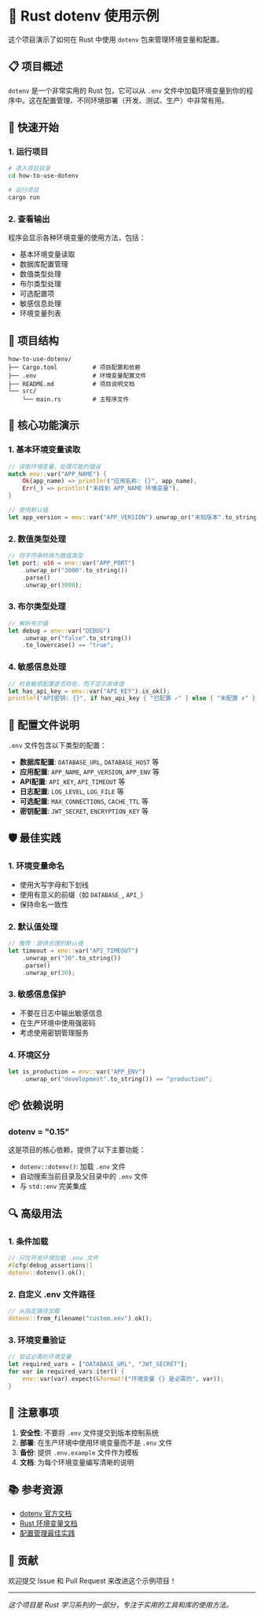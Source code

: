 # 🦀 Rust dotenv 使用示例

这个项目演示了如何在 Rust 中使用 `dotenv` 包来管理环境变量和配置。

## 📋 项目概述

`dotenv` 是一个非常实用的 Rust 包，它可以从 `.env` 文件中加载环境变量到你的程序中。这在配置管理、不同环境部署（开发、测试、生产）中非常有用。

## 🚀 快速开始

### 1. 运行项目

```bash
# 进入项目目录
cd how-to-use-dotenv

# 运行项目
cargo run
```

### 2. 查看输出

程序会显示各种环境变量的使用方法，包括：
- 基本环境变量读取
- 数据库配置管理
- 数值类型处理
- 布尔类型处理
- 可选配置项
- 敏感信息处理
- 环境变量列表

## 📁 项目结构

```
how-to-use-dotenv/
├── Cargo.toml          # 项目配置和依赖
├── .env                # 环境变量配置文件
├── README.md           # 项目说明文档
└── src/
    └── main.rs         # 主程序文件
```

## 🔧 核心功能演示

### 1. 基本环境变量读取

```rust
// 读取环境变量，处理可能的错误
match env::var("APP_NAME") {
    Ok(app_name) => println!("应用名称: {}", app_name),
    Err(_) => println!("未找到 APP_NAME 环境变量"),
}

// 使用默认值
let app_version = env::var("APP_VERSION").unwrap_or("未知版本".to_string());
```

### 2. 数值类型处理

```rust
// 将字符串转换为数值类型
let port: u16 = env::var("APP_PORT")
    .unwrap_or("3000".to_string())
    .parse()
    .unwrap_or(3000);
```

### 3. 布尔类型处理

```rust
// 解析布尔值
let debug = env::var("DEBUG")
    .unwrap_or("false".to_string())
    .to_lowercase() == "true";
```

### 4. 敏感信息处理

```rust
// 检查敏感配置是否存在，而不显示具体值
let has_api_key = env::var("API_KEY").is_ok();
println!("API密钥: {}", if has_api_key { "已配置 ✓" } else { "未配置 ✗" });
```

## 📝 配置文件说明

`.env` 文件包含以下类型的配置：

- **数据库配置**: `DATABASE_URL`, `DATABASE_HOST` 等
- **应用配置**: `APP_NAME`, `APP_VERSION`, `APP_ENV` 等
- **API配置**: `API_KEY`, `API_TIMEOUT` 等
- **日志配置**: `LOG_LEVEL`, `LOG_FILE` 等
- **可选配置**: `MAX_CONNECTIONS`, `CACHE_TTL` 等
- **密钥配置**: `JWT_SECRET`, `ENCRYPTION_KEY` 等

## 🛡️ 最佳实践

### 1. 环境变量命名
- 使用大写字母和下划线
- 使用有意义的前缀（如 `DATABASE_`, `API_`）
- 保持命名一致性

### 2. 默认值处理
```rust
// 推荐：提供合理的默认值
let timeout = env::var("API_TIMEOUT")
    .unwrap_or("30".to_string())
    .parse()
    .unwrap_or(30);
```

### 3. 敏感信息保护
- 不要在日志中输出敏感信息
- 在生产环境中使用强密码
- 考虑使用密钥管理服务

### 4. 环境区分
```rust
let is_production = env::var("APP_ENV")
    .unwrap_or("development".to_string()) == "production";
```

## 📦 依赖说明

### dotenv = "0.15"

这是项目的核心依赖，提供了以下主要功能：

- `dotenv::dotenv()`: 加载 `.env` 文件
- 自动搜索当前目录及父目录中的 `.env` 文件
- 与 `std::env` 完美集成

## 🔍 高级用法

### 1. 条件加载
```rust
// 只在开发环境加载 .env 文件
#[cfg(debug_assertions)]
dotenv::dotenv().ok();
```

### 2. 自定义 .env 文件路径
```rust
// 从指定路径加载
dotenv::from_filename("custom.env").ok();
```

### 3. 环境变量验证
```rust
// 验证必需的环境变量
let required_vars = ["DATABASE_URL", "JWT_SECRET"];
for var in required_vars.iter() {
    env::var(var).expect(&format!("环境变量 {} 是必需的", var));
}
```

## 🚨 注意事项

1. **安全性**: 不要将 `.env` 文件提交到版本控制系统
2. **部署**: 在生产环境中使用环境变量而不是 `.env` 文件
3. **备份**: 提供 `.env.example` 文件作为模板
4. **文档**: 为每个环境变量编写清晰的说明

## 📚 参考资源

- [dotenv 官方文档](https://docs.rs/dotenv/)
- [Rust 环境变量文档](https://doc.rust-lang.org/std/env/)
- [配置管理最佳实践](https://12factor.net/config)

## 🤝 贡献

欢迎提交 Issue 和 Pull Request 来改进这个示例项目！

---

*这个项目是 Rust 学习系列的一部分，专注于实用的工具和库的使用方法。*
